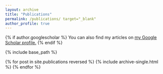 ```yaml
---
layout: archive
title: "Publications"
permalink: /publications/ target="_blank"
author_profile: true
---
```


{% if author.googlescholar %}
  You can also find my articles on <u><a href="{{author.googlescholar}}" target="_blank">my Google Scholar profile</a>.</u>
{% endif %}

{% include base_path %}

{% for post in site.publications reversed %}
  {% include archive-single.html %}
{% endfor %}
